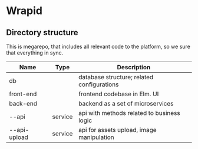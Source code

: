 # Wrapid

## Directory structure

This is megarepo, that includes all relevant code to the platform, so we sure that everything in sync.


| Name         | Type    | Description
|--------------|---------|--------------------------------------------------------------------------
| db           |         | database structure; related configurations
| front-end    |         | frontend codebase in Elm. UI
| back-end     |         | backend as a set of microservices
| --api        | service | api with methods related to business logic
| --api-upload | service | api for assets upload, image manipulation
